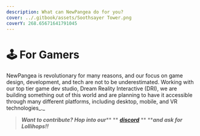 ```yaml
---
description: What can NewPangea do for you?
cover: ../.gitbook/assets/Soothsayer Tower.png
coverY: 268.65671641791045
---
```


# 🕹 For Gamers

NewPangea is revolutionary for many reasons, and our focus on game design, development, and tech are not to be underestimated. Working with our top tier game dev studio, Dream Reality Interactive (DRI), we are building something out of this world and are planning to have it accessible through many different platforms, including desktop, mobile, and VR technologies\_.\_

> _**Want to contribute? Hop into our**_** ** [_**discord**_](https://discord.gg/frogland) ** **_**and ask for Lollihops!!**_
